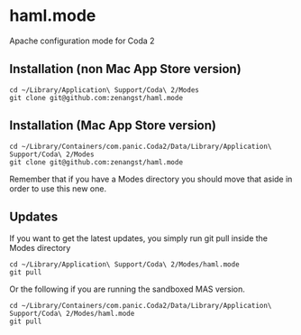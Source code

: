 haml.mode
===============

Apache configuration mode for Coda 2

## Installation (non Mac App Store version)

    cd ~/Library/Application\ Support/Coda\ 2/Modes
    git clone git@github.com:zenangst/haml.mode
    
## Installation (Mac App Store version)

    cd ~/Library/Containers/com.panic.Coda2/Data/Library/Application\ Support/Coda\ 2/Modes
    git clone git@github.com:zenangst/haml.mode
    
Remember that if you have a Modes directory you should move that aside in order to use
this new one.

## Updates

If you want to get the latest updates, you simply run git pull inside the Modes directory

    cd ~/Library/Application\ Support/Coda\ 2/Modes/haml.mode
    git pull
    
Or the following if you are running the sandboxed MAS version.

    cd ~/Library/Containers/com.panic.Coda2/Data/Library/Application\ Support/Coda\ 2/Modes/haml.mode
    git pull

